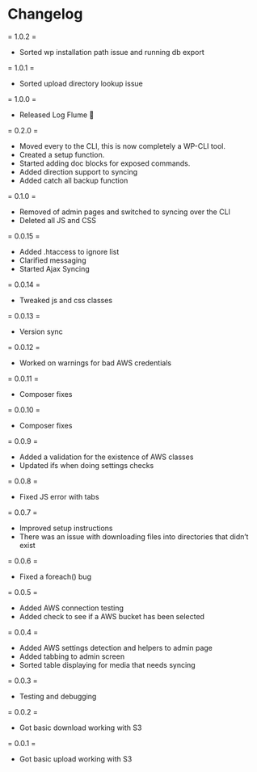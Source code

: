 # Changelog

= 1.0.2 =
* Sorted wp installation path issue and running db export

= 1.0.1 =
* Sorted upload directory lookup issue

= 1.0.0 =
* Released Log Flume 🎉

= 0.2.0 =
* Moved every to the CLI, this is now completely a WP-CLI tool.
* Created a setup function.
* Started adding doc blocks for exposed commands.
* Added direction support to syncing
* Added catch all backup function

= 0.1.0 =
* Removed of admin pages and switched to syncing over the CLI
* Deleted all JS and CSS

= 0.0.15 =
* Added .htaccess to ignore list
* Clarified messaging
* Started Ajax Syncing

= 0.0.14 =
* Tweaked js and css classes

= 0.0.13 =
* Version sync

= 0.0.12 =
* Worked on warnings for bad AWS credentials

= 0.0.11 =
* Composer fixes

= 0.0.10 =
* Composer fixes

= 0.0.9 =
* Added a validation for the existence of AWS classes
* Updated ifs when doing settings checks

= 0.0.8 =
* Fixed JS error with tabs

= 0.0.7 =
* Improved setup instructions
* There was an issue with downloading files into directories that didn’t exist

= 0.0.6 =
* Fixed a foreach() bug

= 0.0.5 =
* Added AWS connection testing
* Added check to see if a AWS bucket has been selected

= 0.0.4 =
* Added AWS settings detection and helpers to admin page
* Added tabbing to admin screen
* Sorted table displaying for media that needs syncing

= 0.0.3 =
* Testing and debugging

= 0.0.2 =
* Got basic download working with S3

= 0.0.1 =
* Got basic upload working with S3
